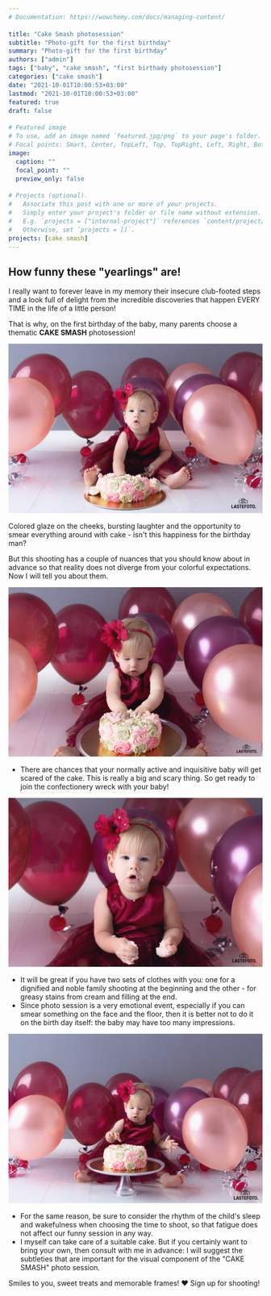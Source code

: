 ```yaml
---
# Documentation: https://wowchemy.com/docs/managing-content/

title: "Cake Smash photosession"
subtitle: "Photo-gift for the first birthday"
summary: "Photo-gift for the first birthday"
authors: ["admin"]
tags: ["baby", "cake smash", "first birthady photosession"]
categories: ["cake smash"]
date: "2021-10-01T10:00:53+03:00"
lastmod: "2021-10-01T10:00:53+03:00"
featured: true
draft: false

# Featured image
# To use, add an image named `featured.jpg/png` to your page's folder.
# Focal points: Smart, Center, TopLeft, Top, TopRight, Left, Right, BottomLeft, Bottom, BottomRight.
image:
  caption: ""
  focal_point: ""
  preview_only: false

# Projects (optional).
#   Associate this post with one or more of your projects.
#   Simply enter your project's folder or file name without extension.
#   E.g. `projects = ["internal-project"]` references `content/project/deep-learning/index.md`.
#   Otherwise, set `projects = []`.
projects: [cake smash]
---
```

## How funny these "yearlings" are!

I really want to forever leave in my memory their insecure club-footed steps and a look full of delight from the incredible discoveries that happen EVERY TIME in the life of a little person!

That is why, on the first birthday of the baby, many parents choose a thematic **CAKE SMASH** photosession! 

![cake smash photosession](./cake-smash-first-photosession-1.jpg)

Colored glaze on the cheeks, bursting laughter and the opportunity to smear everything around with cake - isn't this happiness for the birthday man?

But this shooting has a couple of nuances that you should know about in advance so that reality does not diverge from your colorful expectations. Now I will tell you about them.

![cake smash session](./cake-smash-first-photosession-2.jpg)

* There are chances that your normally active and inquisitive baby will get scared of the cake.
This is really a big and scary thing. So get ready to join the confectionery wreck with your baby!

![cake smash photosession in Tallinn](./cake-smash-first-photosession-3.jpg)

* It will be great if you have two sets of clothes with you: one for a dignified and noble family shooting at the beginning and the other - for greasy stains from cream and filling at the end.
* Since photo session is a very emotional event, especially if you can smear something on the face and the floor, then it is better not to do it on the birth day itself: the baby may have too many impressions.

![cake smash photosession in studio](./cake-smash-first-photosession-4.jpg)

* For the same reason, be sure to consider the rhythm of the child's sleep and wakefulness when choosing the time to shoot, so that fatigue does not affect our funny session in any way.
* I myself can take care of a suitable cake. But if you certainly want to bring your own, then consult with me in advance: I will suggest the subtleties that are important for the visual component of the "CAKE SMASH" photo session.

Smiles to you, sweet treats and memorable frames! ♥ Sign up for shooting!
